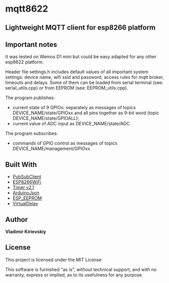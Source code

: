 # mqtt8622

## Lightweight MQTT client for esp8266 platform

## Important notes

It was tested on Wemos D1 mini but could be easy adapted for any other esp8622 platform.

Header file settings.h includes default values of all important system settings: device name, wifi ssid and password, access rules for mqtt broker, timeouts and delays. Some of them can be loaded from serial terminal (see: serial_utils.cpp) or from EEPROM (see: EEPROM_utils.cpp).

The program publishes:
- current state of 9 GPIOs: separately as messages of topics DEVICE_NAME/state/GPIOxx and all pins together as 9-bit word (topic DEVICE_NAME/state/GPIOALL);
- current value of ADC input as DEVICE_NAME/state/ADC
  
The program subscribes:
- commands of GPIO control as messages of topics DEVICE_NAME/management/GPIOxx

## Built With

* [PubSubClient](https://github.com/knolleary/pubsubclient)
* [ESP8266WiFi](https://github.com/esp8266/Arduino/tree/master/libraries/ESP8266WiFi)
* [Timer v2.1](https://github.com/JChristensen/Timer/tree/v2.1) 
* [ArduinoJson](https://github.com/bblanchon/ArduinoJson) 
* [ESP_EEPROM](https://github.com/jwrw/ESP_EEPROM) 
* [VirtualDelay](https://github.com/avandalen/VirtualDelay)

## Author

**Vladimir Kirievskiy** 

## License

This project is licensed under the MIT License

This software is furnished "as is", without technical support, and with no warranty, express or implied, as to its usefulness for any purpose.
